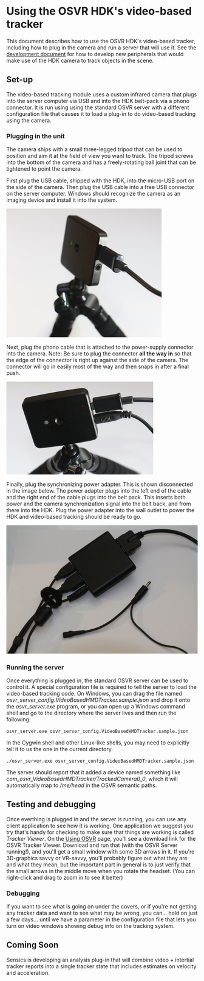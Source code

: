 # Using the OSVR HDK's video-based tracker

This document describes how to use the OSVR HDK's video-based tracker, including how to plug in the camera and run a server that will use it.  See the [development document](./Developing.md) for how to develop new peripherals that would make use of the HDK camera to track objects in the scene.

## Set-up

The video-based tracking module uses a custom infrared camera that plugs into the server computer via USB  and into the HDK belt-pack via a phono connector.  It is run using using the standard OSVR server with a different configuration file that causes it to load a plug-in to do video-based tracking using the camera.

### Plugging in the unit

The camera ships with a small three-legged tripod that can be used to position and aim it at the field of view you want to track.  The tripod screws into the bottom of the camera and has a freely-rotating ball joint that can be tightened to point the camera.

First plug the USB cable, shipped with the HDK, into the micro-USB port on the side of the camera.  Then plug the USB cable into a free USB connector on the server computer.  Windows should recognize the camera as an imaging device and install it into the system.

![USB to camera](./camera_USB.png)

Next, plug the phono cable that is attached to the power-supply connector into the camera.  Note: Be sure to plug the connector **all the way in** so that the edge of the connector is right up against the side of the camera.  The connector will go in easily most of the way and then snaps in after a final push.

![Camera both plugs](./camera_plugs.png)

Finally, plug the synchronizing power adapter.  This is shown disconnected in the image below.  The power adapter plugs into the left end of the cable and the right end of the cable plugs into the belt pack.  This inserts both power and the camera synchronization signal into the belt back, and from there into the HDK.  Plug the power adapter into the wall outlet to power the HDK and video-based tracking should be ready to go.

![Synchronized power plug](./sync_power_adapter.png)

### Running the server

Once everything is plugged in, the standard OSVR server can be used to control it.  A special configuration file is required to tell the server to load the video-based tracking code.  On Windows, you can drag the file named *osvr_server_config.VideoBasedHMDTracker.sample.json* and drop it onto the *osvr_server.exe* program, or you can open up a Windows command shell and go to the directory where the server lives and then run the following:

    osvr_server.exe osvr_server_config.VideoBasedHMDTracker.sample.json

In the Cygwin shell and other Linux-like shells, you may need to explicitly tell it to us the one in the current directory.

    ./osvr_server.exe osvr_server_config.VideoBasedHMDTracker.sample.json

The server should report that it added a device named something like *com_osvr_VideoBasedHMDTracker/TrackedCamera0_0*, which it will automatically map to */me/head* in the OSVR semantic paths.

## Testing and debugging

Once everthing is plugged in and the server is running, you can use any client application to see how it is working.  One application we suggest you try that's handy for checking to make sure that things are working is called *Tracker Viewer*. On the [Using OSVR](http://osvr.github.io/using/) page, you'll see a download link for the OSVR Tracker Viewer. Download and run that (with the OSVR Server running!), and you'll get a small window with some 3D arrows in it. If you're 3D-graphics savvy or VR-savvy, you'll probably figure out what they are and what they mean, but the important part in general is to just verify that the small arrows in the middle move when you rotate the headset. (You can right-click and drag to zoom in to see it better)

### Debugging

If you want to see what is going on under the covers, or if you're not getting any tracker data and want to see what may be wrong, you can... hold on just a few days... until we have a parameter in the configuration file that lets you turn on video windows showing debug info on the tracking system.

## Coming Soon

Sensics is developing an analysis plug-in that will combine video + intertial tracker reports into a single tracker state that includes estimates on velocity and acceleration.

